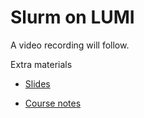 # Slurm on LUMI

A video recording will follow.

Extra materials

-   [Slides](https://462000265.lumidata.eu/2day-20240502/files/LUMI-2day-20240502-06-slurm.pdf)

-   [Course notes](06_Slurm.md)
